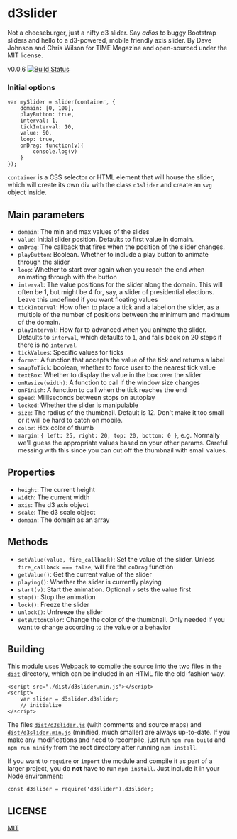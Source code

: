 d3slider
========
Not a cheeseburger, just a nifty d3 slider. Say *adios* to buggy Bootstrap sliders and hello to a d3-powered, mobile friendly axis slider. By Dave Johnson and Chris Wilson for TIME Magazine and open-sourced under the MIT license.

v0.0.6 [![Build Status](https://travis-ci.org/TimeMagazine/d3slider.svg?branch=master)](https://travis-ci.org/TimeMagazine/d3slider)

### Initial options

	var mySlider = slider(container, {
		domain: [0, 100],
		playButton: true,
		interval: 1,
		tickInterval: 10,
		value: 50,
		loop: true,
		onDrag: function(v){
			console.log(v)
		}
	});		

`container` is a CSS selector or HTML element that will house the slider, which will create its own div with the class `d3slider` and create an `svg` object inside.

## Main parameters
+ `domain`: The min and max values of the slides
+ `value`: Initial slider position. Defaults to first value in domain.
+ `onDrag`: The callback that fires when the position of the slider changes.
+ `playButton`: Boolean. Whether to include a play button to animate through the slider
+ `loop`: Whether to start over again when you reach the end when animating through with the button
+ `interval`: The value positions for the slider along the domain. This will often be 1, but might be 4 for, say, a slider of presidential elections. Leave this undefined if you want floating values
+ `tickInterval`: How often to place a tick and a label on the slider, as a multiple of the number of positions between the minimum and maximum of the domain.
+ `playInterval`: How far to advanced when you animate the slider. Defaults to `interval`, which defaults to `1`, and falls back on 20 steps if there is no `interval`.
+ `tickValues`: Specific values for ticks
+ `format`: A function that accepts the value of the tick and returns a label
+ `snapToTick`: boolean, whether to force user to the nearest tick value
+ `textBox`: Whether to display the value in the box over the slider
+ `onResize(width)`: A function to call if the window size changes
+ `onFinish`: A function to call when the tick reaches the end
+ `speed`: Milliseconds between stops on autoplay
+ `locked`: Whether the slider is manipulable
+ `size`: The radius of the thumbnail. Default is 12. Don't make it too small or it will be hard to catch on mobile.
+ `color`: Hex color of thumb
+ `margin`: `{ left: 25, right: 20, top: 20, bottom: 0 }`, e.g. Normally we'll guess the appropriate values based on your other params. Careful messing with this since you can cut off the thumbnail with small values.

## Properties
+ `height`: The current height
+ `width`: The current width
+ `axis`: The d3 axis object
+ `scale`: The d3 scale object
+ `domain`: The domain as an array

## Methods
+ `setValue(value, fire_callback)`: Set the value of the slider. Unless `fire_callback === false`, will fire the `onDrag` function
+ `getValue()`: Get the current value of the slider
+ `playing()`: Whether the slider is currently playing 
+ `start(v)`: Start the animation. Optional `v` sets the value first				
+ `stop()`: Stop the animation
+ `lock()`: Freeze the slider
+ `unlock()`: Unfreeze the slider
+ `setButtonColor`: Change the color of the thumbnail. Only needed if you want to change according to the value or a behavior

## Building

This module uses [Webpack](https://webpack.js.org/) to compile the source into the two files in the [`dist`](/dist) directory, which can be included in an HTML file the old-fashion way.

	<script src="./dist/d3slider.min.js"></script>
	<script>
		var slider = d3slider.d3slider;
		// initialize
	</script>

The files [`dist/d3slider.js`](dist/d3slider.js) (with comments and source maps) and [`dist/d3slider.min.js`](dist/d3slider.js) (minified, much smaller) are always up-to-date. If you make any modifications and need to recompile, just run `npm run build` and `npm run minify` from the root directory after running `npm install`.

If you want to `require` or `import` the module and compile it as part of a larger project, you do **not** have to run `npm install`. Just include it in your Node environment:

	const d3slider = require('d3slider').d3slider;	

## LICENSE
[MIT](LICENSE.md)